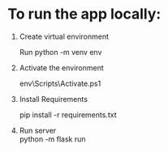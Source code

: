 # To run the app locally:
1. Create virtual environment 

   Run python -m venv env

2. Activate the environment 

   env\Scripts\Activate.ps1 
   
3. Install Requirements
   
   pip install -r requirements.txt

4. Run server  
   python -m flask run 
